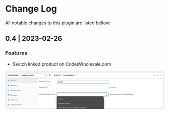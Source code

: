 # Change Log

All notable changes to this plugin are listed bellow:

## 0.4 | 2023-02-26

### Features

- Switch linked product on CodesWholesale.com

![Screenshot](./docs/screenshots/screenshot2023-02-26_20-06-21.png)